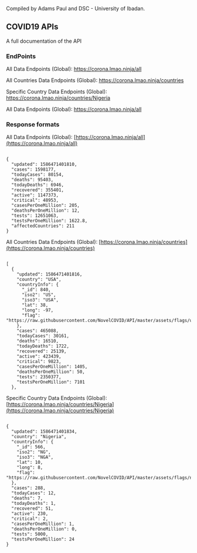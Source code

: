 Compiled by Adams Paul and DSC - University of Ibadan.

## COVID19 APIs

A full documentation of the API

### EndPoints

All Data Endpoints (Global): https://corona.lmao.ninja/all

All Countries Data Endpoints (Global): https://corona.lmao.ninja/countries

Specific Country Data Endpoints (Global): https://corona.lmao.ninja/countries/Nigeria

All Data Endpoints (Global): https://corona.lmao.ninja/all

### Response formats

All Data Endpoints (Global): [https://corona.lmao.ninja/all](https://corona.lmao.ninja/all)

`````

{
  "updated": 1586471401810,
  "cases": 1598177,
  "todayCases": 80154,
  "deaths": 95403,
  "todayDeaths": 6946,
  "recovered": 355401,
  "active": 1147373,
  "critical": 48953,
  "casesPerOneMillion": 205,
  "deathsPerOneMillion": 12,
  "tests": 12651063,
  "testsPerOneMillion": 1622.8,
  "affectedCountries": 211
}
``````

All Countries Data Endpoints (Global): [https://corona.lmao.ninja/countries](https://corona.lmao.ninja/countries)

`````

[
  {
    "updated": 1586471401816,
    "country": "USA",
    "countryInfo": {
      "_id": 840,
      "iso2": "US",
      "iso3": "USA",
      "lat": 38,
      "long": -97,
      "flag": "https://raw.githubusercontent.com/NovelCOVID/API/master/assets/flags/us.png"
    },
    "cases": 465088,
    "todayCases": 30161,
    "deaths": 16510,
    "todayDeaths": 1722,
    "recovered": 25139,
    "active": 423439,
    "critical": 9823,
    "casesPerOneMillion": 1405,
    "deathsPerOneMillion": 50,
    "tests": 2350377,
    "testsPerOneMillion": 7101
  },
  `````

Specific Country Data Endpoints (Global): [https://corona.lmao.ninja/countries/Nigeria](https://corona.lmao.ninja/countries/Nigeria)

`````

{
  "updated": 1586471401834,
  "country": "Nigeria",
  "countryInfo": {
    "_id": 566,
    "iso2": "NG",
    "iso3": "NGA",
    "lat": 10,
    "long": 8,
    "flag": "https://raw.githubusercontent.com/NovelCOVID/API/master/assets/flags/ng.png"
  },
  "cases": 288,
  "todayCases": 12,
  "deaths": 7,
  "todayDeaths": 1,
  "recovered": 51,
  "active": 230,
  "critical": 2,
  "casesPerOneMillion": 1,
  "deathsPerOneMillion": 0,
  "tests": 5000,
  "testsPerOneMillion": 24
}
`````

